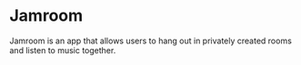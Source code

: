 # Jamroom

Jamroom is an app that allows users to hang out in privately created rooms and listen to music together. 
